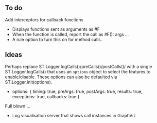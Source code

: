 
## To do

Add interceptors for callback functions
  - Displays functions sent as arguments as #F<unique-number>
  - When the function is called, report the call as #F<unique-number>(): args ...
  - A rule option to turn this on for method calls.

## Ideas

Perhaps replace ST.Logger.logCalls()/preCalls()/postCalls()/ with a single ST.Logger.logCalls() that
uses an `options` object to select the features to enable/disable.
These options can also be defaulted via ST.Logger.init(options).
- options: { timing: true, preArgs: true, postArgs: true, results: true, exceptions: true, callbacks: true }

Full blown ...
  - Log visualisation server that shows call instances in GraphViz


